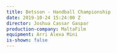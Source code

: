 ```yaml
---
title: Betsson - Handball Championship
date: 2019-10-24 15:24:00 Z
director: Joshua Cassar Gaspar
production-company: MaltaFilm
equipment: Arri Alexa Mini
is-shown: false
---
```


